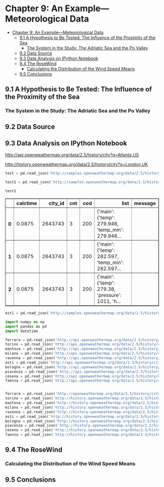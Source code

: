 
# Chapter 9: An Example—Meteorological Data
<!-- toc orderedList:0 depthFrom:1 depthTo:6 -->

* [Chapter 9: An Example—Meteorological Data](#chapter-9-an-examplemeteorological-data)
  * [9.1 A Hypothesis to Be Tested: The Influence of the Proximity of the Sea](#91-a-hypothesis-to-be-tested-the-influence-of-the-proximity-of-the-sea)
    * [The System in the Study: The Adriatic Sea and the Po Valley](#the-system-in-the-study-the-adriatic-sea-and-the-po-valley)
  * [9.2 Data Source](#92-data-source)
  * [9.3 Data Analysis on IPython Notebook](#93-data-analysis-on-ipython-notebook)
  * [9.4 The RoseWind](#94-the-rosewind)
    * [Calculating the Distribution of the Wind Speed Means](#calculating-the-distribution-of-the-wind-speed-means)
  * [9.5 Conclusions](#95-conclusions)

<!-- tocstop -->


## 9.1 A Hypothesis to Be Tested: The Influence of the Proximity of the Sea

### The System in the Study: The Adriatic Sea and the Po Valley

## 9.2 Data Source

## 9.3 Data Analysis on IPython Notebook

http://api.openweathermap.org/data/2.5/history/city?q=Atlanta,US

http://history.openweathermap.org/data/2.5/history/city?q=London,UK


```python
test = pd.read_json('http://samples.openweathermap.org/data/2.5/history/city?q=London,UK&appid=b1b15e88fa797225412429c1c50c122a1')
```


```python
test1 = pd.read_json('http://samples.openweathermap.org/data/2.5/history/city?q=London,UK&appid=1917b771f43a3e44b8c3cb8adc0e90bc')
```


```python
test1
```




<div>
<table border="1" class="dataframe">
  <thead>
    <tr style="text-align: right;">
      <th></th>
      <th>calctime</th>
      <th>city_id</th>
      <th>cnt</th>
      <th>cod</th>
      <th>list</th>
      <th>message</th>
    </tr>
  </thead>
  <tbody>
    <tr>
      <th>0</th>
      <td>0.0875</td>
      <td>2643743</td>
      <td>3</td>
      <td>200</td>
      <td>{'main': {'temp': 279.946, 'temp_min': 279.946...</td>
      <td></td>
    </tr>
    <tr>
      <th>1</th>
      <td>0.0875</td>
      <td>2643743</td>
      <td>3</td>
      <td>200</td>
      <td>{'main': {'temp': 282.597, 'temp_min': 282.597...</td>
      <td></td>
    </tr>
    <tr>
      <th>2</th>
      <td>0.0875</td>
      <td>2643743</td>
      <td>3</td>
      <td>200</td>
      <td>{'main': {'temp': 279.38, 'pressure': 1011, 'h...</td>
      <td></td>
    </tr>
  </tbody>
</table>
</div>




```python
est1 = pd.read_json('http://samples.openweathermap.org/data/2.5/history/city?q=London,UK')
```


```python
import numpy as np
import pandas as pd
import datetime
```


```python
ferrara = pd.read_json('http://api.openweathermap.org/data/2.5/history/city?q=Ferrara,IT')
torino = pd.read_json('http://api.openweathermap.org/data/2.5/history/city?q=Torino,IT')
mantova = pd.read_json('http://api.openweathermap.org/data/2.5/history/city?q=Mantova,IT')
milano = pd.read_json('http://api.openweathermap.org/data/2.5/history/city?q=Milano,IT')
ravenna = pd.read_json('http://api.openweathermap.org/data/2.5/history/city?q=Ravenna,IT')
asti = pd.read_json('http://api.openweathermap.org/data/2.5/history/city?q=Asti,IT')
bologna = pd.read_json('http://api.openweathermap.org/data/2.5/history/city?q=Bologna,IT')
piacenza = pd.read_json('http://api.openweathermap.org/data/2.5/history/city?q=Piacenza,IT')
cesena = pd.read_json('http://api.openweathermap.org/data/2.5/history/city?q=Cesena,IT')
faenza = pd.read_json('http://api.openweathermap.org/data/2.5/history/city?q=Faenza,IT')
```


```python

```


```python
ferrara = pd.read_json('http://openweathermap.org/data/2.5/history/city?q=Ferrara,IT&appid=1917b771f43a3e44b8c3cb8adc0e90bc')
torino = pd.read_json('http://history.openweathermap.org/data/2.5/history/city?q=Torino,IT')
mantova = pd.read_json('http://history.openweathermap.org/data/2.5/history/city?q=Mantova,IT')
milano = pd.read_json('http://history.openweathermap.org/data/2.5/history/city?q=Milano,IT')
ravenna = pd.read_json('http://history.openweathermap.org/data/2.5/history/city?q=Ravenna,IT')
asti = pd.read_json('http://history.openweathermap.org/data/2.5/history/city?q=Asti,IT')
bologna = pd.read_json('http://history.openweathermap.org/data/2.5/history/city?q=Bologna,IT')
piacenza = pd.read_json('http://history.openweathermap.org/data/2.5/history/city?q=Piacenza,IT')
cesena = pd.read_json('http://history.openweathermap.org/data/2.5/history/city?q=Cesena,IT')
faenza = pd.read_json('http://history.openweathermap.org/data/2.5/history/city?q=Faenza,IT')
```

## 9.4 The RoseWind

### Calculating the Distribution of the Wind Speed Means

## 9.5 Conclusions


```python

```

